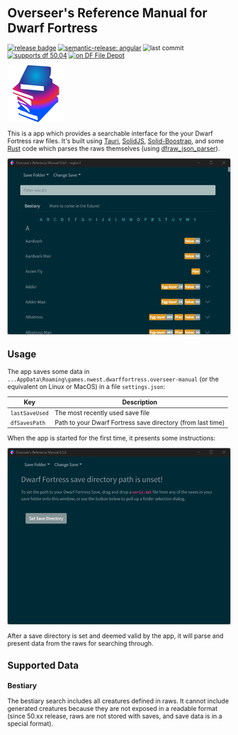 # Overseer's Reference Manual for Dwarf Fortress

[![release badge](https://img.shields.io/github/v/release/nwesterhausen/overseers-manual-df?style=plastic)](https://github.com/nwesterhausen/overseers-manual-df/releases/latest)
[![semantic-release: angular](https://img.shields.io/badge/semantic--release-conventionalcommits-e10079?logo=semantic-release&style=plastic)](https://github.com/semantic-release/semantic-release)
![last commit](https://img.shields.io/github/last-commit/nwesterhausen/overseers-manual-df?style=plastic)
[![supports df 50.04](https://img.shields.io/badge/Supports%20Dwarf%20Fortress-0.50.04-%235E3E0D?style=plastic)](https://bay12games.com/dwarves/)
[![on DF File Depot](https://img.shields.io/badge/DFFD-0.12.0-blue?style=plastic)](https://dffd.bay12games.com/file.php?id=15966)

![app icon](src-tauri/icons/128x128.png)

This is a app which provides a searchable interface for the your Dwarf Fortress raw files. It's built using
[Tauri](https://tauri.studio), [SolidJS](https://www.solidjs.com/),
[Solid-Boostrap](https://solid-libs.github.io/solid-bootstrap), and some [Rust](https://www.rust-lang.org/) code which
parses the raws themselves (using [dfraw_json_parser](https://github.com/nwesterhausen/dfraw_json_parser)).

![app-screenshot](docs/img/app_inuse.png)

## Usage

The app saves some data in `...AppData\Roaming\games.nwest.dwarffortress.overseer-manual` (or the equivalent on Linux or
MacOS) in a file `settings.json`:

| Key            | Description                                                 |
| -------------- | ----------------------------------------------------------- |
| `lastSaveUsed` | The most recently used save file                            |
| `dfSavesPath`  | Path to your Dwarf Fortress save directory (from last time) |

When the app is started for the first time, it presents some instructions:

![first-launch](docs/img/app_launched.png)

After a save directory is set and deemed valid by the app, it will parse and present data from the raws for searching
through.

## Supported Data

### Bestiary

The bestiary search includes all creatures defined in raws. It cannot include generated creatures because they are not
exposed in a readable format (since 50.xx release, raws are not stored with saves, and save data is in a special
format).
